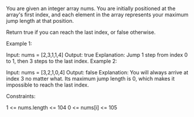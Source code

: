You are given an integer array nums. You are initially positioned at the array's first index, and each element in the array represents your maximum jump length at that position.

Return true if you can reach the last index, or false otherwise.



Example 1:

Input: nums = [2,3,1,1,4]
Output: true
Explanation: Jump 1 step from index 0 to 1, then 3 steps to the last index.
Example 2:

Input: nums = [3,2,1,0,4]
Output: false
Explanation: You will always arrive at index 3 no matter what. Its maximum jump length is 0, which makes it impossible to reach the last index.


Constraints:

1 <= nums.length <= 104
0 <= nums[i] <= 105
